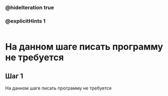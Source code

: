 ### @hideIteration true 
### @explicitHints 1

```python
```
# На данном шаге писать программу не требуется 

## Шаг 1
На данном шаге писать программу не требуется

```ghost

```